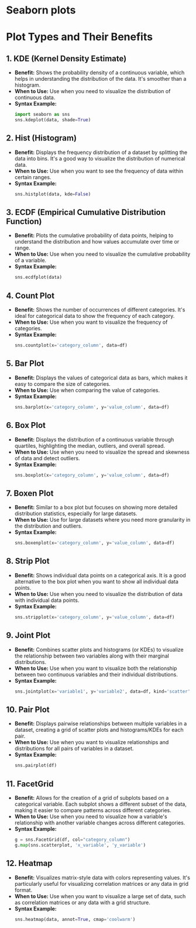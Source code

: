 # Seaborn plots 

# Plot Types and Their Benefits

## 1. KDE (Kernel Density Estimate)
- **Benefit:** Shows the probability density of a continuous variable, which helps in understanding the distribution of the data. It's smoother than a histogram.
- **When to Use:** Use when you need to visualize the distribution of continuous data.
- **Syntax Example:**
  ```python
  import seaborn as sns
  sns.kdeplot(data, shade=True)

## 2. Hist (Histogram)
- **Benefit:** Displays the frequency distribution of a dataset by splitting the data into bins. It's a good way to visualize the distribution of numerical data.
- **When to Use:** Use when you want to see the frequency of data within certain ranges.
- **Syntax Example:**
  ```python
  sns.histplot(data, kde=False)

## 3. ECDF (Empirical Cumulative Distribution Function)
- **Benefit:** Plots the cumulative probability of data points, helping to understand the distribution and how values accumulate over time or range.
- **When to Use:** Use when you need to visualize the cumulative probability of a variable.
- **Syntax Example:**
  ```python
  sns.ecdfplot(data)

## 4. Count Plot
- **Benefit:** Shows the number of occurrences of different categories. It's ideal for categorical data to show the frequency of each category.
- **When to Use:** Use when you want to visualize the frequency of categories.
- **Syntax Example:**
  ```python
  sns.countplot(x='category_column', data=df)

## 5. Bar Plot
- **Benefit:** Displays the values of categorical data as bars, which makes it easy to compare the size of categories.
- **When to Use:** Use when comparing the value of categories.
- **Syntax Example:**
  ```python
  sns.barplot(x='category_column', y='value_column', data=df)

## 6. Box Plot
- **Benefit:** Displays the distribution of a continuous variable through quartiles, highlighting the median, outliers, and overall spread.
- **When to Use:** Use when you need to visualize the spread and skewness of data and detect outliers.
- **Syntax Example:**
  ```python
  sns.boxplot(x='category_column', y='value_column', data=df)

## 7. Boxen Plot
- **Benefit:** Similar to a box plot but focuses on showing more detailed distribution statistics, especially for large datasets.
- **When to Use:** Use for large datasets where you need more granularity in the distribution and outliers.
- **Syntax Example:**
  ```python
  sns.boxenplot(x='category_column', y='value_column', data=df)

## 8. Strip Plot
- **Benefit:** Shows individual data points on a categorical axis. It is a good alternative to the box plot when you want to show all individual data points.
- **When to Use:** Use when you need to visualize the distribution of data with individual data points.
- **Syntax Example:**
  ```python
  sns.stripplot(x='category_column', y='value_column', data=df)

## 9. Joint Plot
- **Benefit:** Combines scatter plots and histograms (or KDEs) to visualize the relationship between two variables along with their marginal distributions.
- **When to Use:** Use when you want to visualize both the relationship between two continuous variables and their individual distributions.
- **Syntax Example:**
  ```python
  sns.jointplot(x='variable1', y='variable2', data=df, kind='scatter')

## 10. Pair Plot
- **Benefit:** Displays pairwise relationships between multiple variables in a dataset, creating a grid of scatter plots and histograms/KDEs for each pair.
- **When to Use:** Use when you want to visualize relationships and distributions for all pairs of variables in a dataset.
- **Syntax Example:**
  ```python
  sns.pairplot(df)

## 11. FacetGrid
- **Benefit:** Allows for the creation of a grid of subplots based on a categorical variable. Each subplot shows a different subset of the data, making it easier to compare patterns across different categories.
- **When to Use:** Use when you need to visualize how a variable's relationship with another variable changes across different categories.
- **Syntax Example:**
  ```python
  g = sns.FacetGrid(df, col="category_column")
  g.map(sns.scatterplot, 'x_variable', 'y_variable')

## 12. Heatmap
- **Benefit:** Visualizes matrix-style data with colors representing values. It's particularly useful for visualizing correlation matrices or any data in grid format.
- **When to Use:** Use when you want to visualize a large set of data, such as correlation matrices or any data with a grid structure.
- **Syntax Example:**
  ```python
  sns.heatmap(data, annot=True, cmap='coolwarm')
